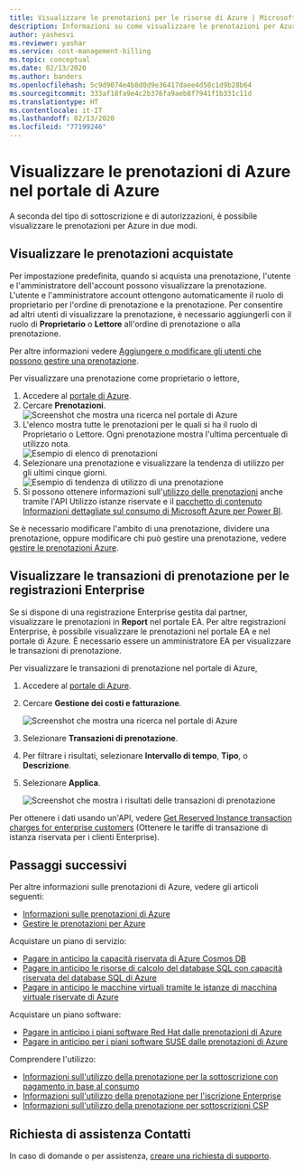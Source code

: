 ```yaml
---
title: Visualizzare le prenotazioni per le risorse di Azure | Microsoft Docs
description: Informazioni su come visualizzare le prenotazioni per Azure nel portale di Azure.
author: yashesvi
ms.reviewer: yashar
ms.service: cost-management-billing
ms.topic: conceptual
ms.date: 02/13/2020
ms.author: banders
ms.openlocfilehash: 5c9d9074e4b8d0d9e36417daee4d58c1d9b28b64
ms.sourcegitcommit: 333af18fa9e4c2b376fa9aeb8f7941f1b331c11d
ms.translationtype: HT
ms.contentlocale: it-IT
ms.lasthandoff: 02/13/2020
ms.locfileid: "77199246"
---
```

# <a name="view-azure-reservations-in-the-azure-portal"></a>Visualizzare le prenotazioni di Azure nel portale di Azure

A seconda del tipo di sottoscrizione e di autorizzazioni, è possibile visualizzare le prenotazioni per Azure in due modi.

## <a name="view-purchased-reservations"></a>Visualizzare le prenotazioni acquistate

Per impostazione predefinita, quando si acquista una prenotazione, l'utente e l'amministratore dell'account possono visualizzare la prenotazione. L'utente e l'amministratore account ottengono automaticamente il ruolo di proprietario per l'ordine di prenotazione e la prenotazione. Per consentire ad altri utenti di visualizzare la prenotazione, è necessario aggiungerli con il ruolo di **Proprietario** o **Lettore** all'ordine di prenotazione o alla prenotazione.

Per altre informazioni vedere [Aggiungere o modificare gli utenti che possono gestire una prenotazione](manage-reserved-vm-instance.md#add-or-change-users-who-can-manage-a-reservation).

Per visualizzare una prenotazione come proprietario o lettore,

1. Accedere al [portale di Azure](https://portal.azure.com).
2. Cercare **Prenotazioni**.
    ![Screenshot che mostra una ricerca nel portale di Azure](./media/view-reservations/portal-reservation-search.png)  
3. L'elenco mostra tutte le prenotazioni per le quali si ha il ruolo di Proprietario o Lettore. Ogni prenotazione mostra l'ultima percentuale di utilizzo nota.  
    ![Esempio di elenco di prenotazioni](./media/view-reservations/view-reservations.png)
4. Selezionare una prenotazione e visualizzare la tendenza di utilizzo per gli ultimi cinque giorni.  
    ![Esempio di tendenza di utilizzo di una prenotazione](./media/view-reservations/reservation-utilization.png)
5. Si possono ottenere informazioni sull'[utilizzo delle prenotazioni](/rest/api/billing/enterprise/billing-enterprise-api-reserved-instance-usage) anche tramite l'API Utilizzo istanze riservate e il [pacchetto di contenuto Informazioni dettagliate sul consumo di Microsoft Azure per Power BI](/power-bi/service-connect-to-azure-consumption-insights).

Se è necessario modificare l'ambito di una prenotazione, dividere una prenotazione, oppure modificare chi può gestire una prenotazione, vedere [gestire le prenotazioni Azure](manage-reserved-vm-instance.md).

## <a name="view-reservation-transactions-for-enterprise-enrollments"></a>Visualizzare le transazioni di prenotazione per le registrazioni Enterprise

 Se si dispone di una registrazione Enterprise gestita dal partner, visualizzare le prenotazioni in **Report** nel portale EA. Per altre registrazioni Enterprise, è possibile visualizzare le prenotazioni nel portale EA e nel portale di Azure. È necessario essere un amministratore EA per visualizzare le transazioni di prenotazione.

Per visualizzare le transazioni di prenotazione nel portale di Azure,

1. Accedere al [portale di Azure](https://portal.azure.com).
1. Cercare **Gestione dei costi e fatturazione**.

    ![Screenshot che mostra una ricerca nel portale di Azure](./media/view-reservations/portal-cm-billing-search.png)

1. Selezionare **Transazioni di prenotazione**.
1. Per filtrare i risultati, selezionare **Intervallo di tempo**, **Tipo**, o **Descrizione**.
1. Selezionare **Applica**.

    ![Screenshot che mostra i risultati delle transazioni di prenotazione](./media/view-reservations/portal-billing-reservation-transaction-results.png)

Per ottenere i dati usando un'API, vedere [Get Reserved Instance transaction charges for enterprise customers](/rest/api/billing/enterprise/billing-enterprise-api-reserved-instance-charges) (Ottenere le tariffe di transazione di istanza riservata per i clienti Enterprise).

## <a name="next-steps"></a>Passaggi successivi

Per altre informazioni sulle prenotazioni di Azure, vedere gli articoli seguenti:

- [Informazioni sulle prenotazioni di Azure](save-compute-costs-reservations.md)
- [Gestire le prenotazioni per Azure](manage-reserved-vm-instance.md)

Acquistare un piano di servizio:

- [Pagare in anticipo la capacità riservata di Azure Cosmos DB](../../cosmos-db/cosmos-db-reserved-capacity.md)
- [Pagare in anticipo le risorse di calcolo del database SQL con capacità riservata del database SQL di Azure](../../sql-database/sql-database-reserved-capacity.md)
- [Pagare in anticipo le macchine virtuali tramite le istanze di macchina virtuale riservate di Azure](../../virtual-machines/windows/prepay-reserved-vm-instances.md)

Acquistare un piano software:

- [Pagare in anticipo i piani software Red Hat dalle prenotazioni di Azure](../../virtual-machines/linux/prepay-rhel-software-charges.md)
- [Pagare in anticipo per i piani software SUSE dalle prenotazioni di Azure](../../virtual-machines/linux/prepay-suse-software-charges.md)

Comprendere l'utilizzo:

- [Informazioni sull'utilizzo della prenotazione per la sottoscrizione con pagamento in base al consumo](understand-reserved-instance-usage.md)
- [Informazioni sull'utilizzo della prenotazione per l'iscrizione Enterprise](understand-reserved-instance-usage-ea.md)
- [Informazioni sull'utilizzo della prenotazione per sottoscrizioni CSP](https://docs.microsoft.com/partner-center/azure-reservations)

## <a name="need-help-contact-us"></a>Richiesta di assistenza Contatti

In caso di domande o per assistenza, [creare una richiesta di supporto](https://go.microsoft.com/fwlink/?linkid=2083458).
